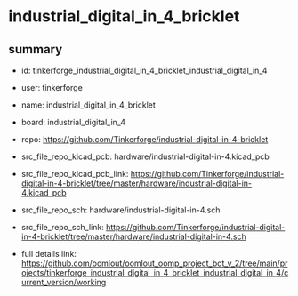 # industrial_digital_in_4_bricklet
 
## summary 
* id: tinkerforge_industrial_digital_in_4_bricklet_industrial_digital_in_4
* user: tinkerforge
* name: industrial_digital_in_4_bricklet
* board: industrial_digital_in_4
* repo: https://github.com/Tinkerforge/industrial-digital-in-4-bricklet
* src_file_repo_kicad_pcb: hardware/industrial-digital-in-4.kicad_pcb
* src_file_repo_kicad_pcb_link: https://github.com/Tinkerforge/industrial-digital-in-4-bricklet/tree/master/hardware/industrial-digital-in-4.kicad_pcb


* src_file_repo_sch: hardware/industrial-digital-in-4.sch
* src_file_repo_sch_link: https://github.com/Tinkerforge/industrial-digital-in-4-bricklet/tree/master/hardware/industrial-digital-in-4.sch
* full details link: https://github.com/oomlout/oomlout_oomp_project_bot_v_2/tree/main/projects/tinkerforge_industrial_digital_in_4_bricklet_industrial_digital_in_4/current_version/working  







